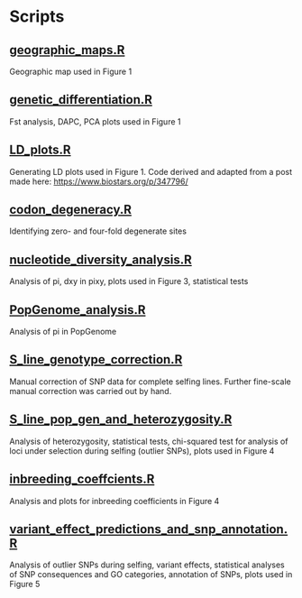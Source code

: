 # Scripts
## [geographic_maps.R](https://github.com/tshalev/WRC-genome-paper/blob/main/Scripts/geographic_maps.R)
Geographic map used in Figure 1

## [genetic_differentiation.R](https://github.com/tshalev/WRC-genome-paper/blob/main/Scripts/genetic_differentiation.R)
Fst analysis, DAPC, PCA plots used in Figure 1

## [LD_plots.R](https://github.com/tshalev/WRC-genome-paper/blob/main/Scripts/LD_plots.R)
Generating LD plots used in Figure 1. Code derived and adapted from a post made here: https://www.biostars.org/p/347796/

## [codon_degeneracy.R](https://github.com/tshalev/WRC-genome-paper/blob/main/Scripts/codon_degeneracy.R)
Identifying zero- and four-fold degenerate sites

## [nucleotide_diversity_analysis.R](https://github.com/tshalev/WRC-genome-paper/blob/main/Scripts/nucleotide_diversity_analysis.R)
Analysis of pi, dxy in pixy, plots used in Figure 3, statistical tests

## [PopGenome_analysis.R](https://github.com/tshalev/WRC-genome-paper/blob/main/Scripts/PopGenome_analysis.R)
Analysis of pi in PopGenome

## [S_line_genotype_correction.R](https://github.com/tshalev/WRC-genome-paper/blob/main/Scripts/S_line_genotype_correction.R)
Manual correction of SNP data for complete selfing lines. Further fine-scale manual correction was carried out by hand.

## [S_line_pop_gen_and_heterozygosity.R](https://github.com/tshalev/WRC-genome-paper/blob/main/Scripts/S_line_pop_gen_and_heterozygosity.R)
Analysis of heterozygosity, statistical tests, chi-squared test for analysis of loci under selection during selfing (outlier SNPs), plots used in Figure 4

## [inbreeding_coeffcients.R](https://github.com/tshalev/WRC-genome-paper/blob/main/Scripts/inbreeding_coefficients.R)
Analysis and plots for inbreeding coefficients in Figure 4

## [variant_effect_predictions_and_snp_annotation.R](https://github.com/tshalev/WRC-genome-paper/blob/main/Scripts/variant_effect_predictions_and_snp_annotation.R)
Analysis of outlier SNPs during selfing, variant effects, statistical analyses of SNP consequences and GO categories, annotation of SNPs, plots used in Figure 5
